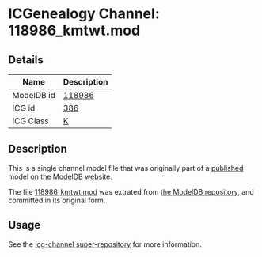 # ICGenealogy Channel: 118986\_kmtwt.mod

## Details

Name | Description
---- | -----------
ModelDB id | [118986](http://senselab.med.yale.edu/ModelDB/ShowModel.cshtml?model=118986)
ICG id | [386](http://icg.neurotheory.ox.ac.uk/channels/1/386)
ICG Class | [K](http://icg.neurotheory.ox.ac.uk/channels/1)

## Description

This is a single channel model file that was originally part of a [published model on the ModelDB website](http://senselab.med.yale.edu/mModelDB/ShowModel.cshtml?model=118986).

The file [118986\_kmtwt.mod](118986_kmtwt.mod) was extrated from [the ModelDB repository](http://senselab.med.yale.edu/ModelDB/ShowModel.cshtml?model=118986), and committed in its original form.

## Usage

See the [icg-channel super-repository](https://github.com/icgenealogy/icg-channels) for more information.